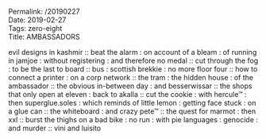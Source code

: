 Permalink: /20190227  
Date: 2019-02-27  
Tags: zero-eight  
Title: AMBASSADORS  
  
evil designs in kashmir :: beat the alarm : on account of a bleam : of running in jamjoe : without registering : and therefore no medal :: cut through the fog : to be the last to board :: bus : scottish brekkie : no more floor four :: how to connect a printer : on a corp network :: the tram : the hidden house : of the ambassador :: the obvious in-between day : and besserwissar :: the shops that only open at eleven : back to akalla :: cut the cookie : with hercule™ : then superglue.soles : which reminds of little lemon : getting face stuck : on a glue can :: the whiteboard : and crazy pete™ :: the quest for marmot : then xxl :: burst the thighs on a bad bike : no run : with pie languages : genocide : and murder :: vini and luisito  
